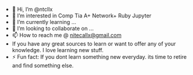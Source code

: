 - 👋 Hi, I’m @ntcllx
- 👀 I’m interested in Comp Tia A+ Network+ Ruby Jupyter
- 🌱 I’m currently learning ...
- 💞️ I’m looking to collaborate on ...
- 📫 How to reach me @ nitecallx@gmail.com
- If you have any great sources to learn or want to offer any of your knowledge. I love learning new stuff. 
- ⚡ Fun fact: If you dont learn something new everyday. its time to retire and find something else.

<!---
ntcllx/ntcllx is a ✨ special ✨ repository because its `README.md` (this file) appears on your GitHub profile.
You can click the Preview link to take a look at your changes.
--->
